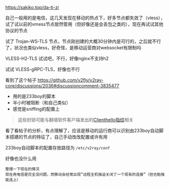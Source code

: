 https://sakiko.top/da-ti-zi

自己一般用的是电信，这几天发现在移动的热点下，好多节点都失效了（vless），试了试以前的vmess节点居然管用（但好像还是会丢包之类的），现在再试试其他协议的节点

试了 Trojan-WS-TLS 节点，节点刚创建的大概30分钟内是可行的，之后就不行了，状况也类似vless，好奇怪，是移动运营商对websocket有限制吗

VLESS-H2-TLS 试试吧，不行，好像nginx不支持h2

试试 VLESS-gRPC-TLS，好像也不行

看到了这个帖子 https://github.com/v2fly/v2ray-core/discussions/2036#discussioncomment-3835477
- 用的是233boy的脚本
- 半小时被阻断（和自己类似）
- 感觉是sniffing的配置上

> 这些封锁可能与翻墙软件客户端发出的[Clienthello指纹](https://tlsfingerprint.io/)相关

看了看帖子的分析，有点理解了，应该是移动的运行商可以识别由233boy自动脚本搭建的节点的特征了，自己手动改改配置或许有用

233boy自动脚本的配置存放路径为 `/etc/v2ray/conf`

好像也没什么用

```
整理一下现在的情况
现在用电信是完全没问题，而移动会经常出现“远程主机强迫关闭了一个现有的连接”（但也勉强能连上）
```
